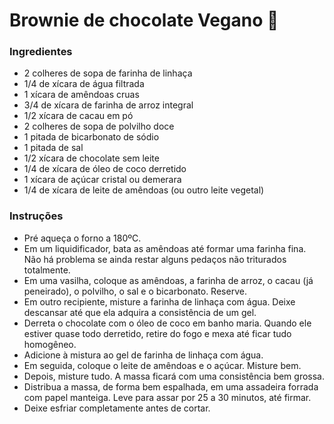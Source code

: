 # Brownie de chocolate Vegano :chocolate_bar:

### Ingredientes

- 2 colheres de sopa de farinha de linhaça
- 1/4 de xícara de água filtrada
- 1 xícara de amêndoas cruas
- 3/4 de xícara de farinha de arroz integral
- 1/2 xícara de cacau em pó
- 2 colheres de sopa de polvilho doce
- 1 pitada de bicarbonato de sódio
- 1 pitada de sal
- 1/2 xícara de chocolate sem leite
- 1/4 de xícara de óleo de coco derretido
- 1 xícara de açúcar cristal ou demerara
- 1/4 de xícara de leite de amêndoas (ou outro leite vegetal)

### Instruções

- Pré aqueça o forno a 180ºC.
- Em um liquidificador, bata as amêndoas até formar uma farinha fina. Não há problema se ainda restar alguns pedaços não triturados totalmente.
- Em uma vasilha, coloque as amêndoas, a farinha de arroz, o cacau (já peneirado), o polvilho, o sal e o bicarbonato. Reserve.
- Em outro recipiente, misture a farinha de linhaça com água. Deixe descansar até que ela adquira a consistência de um gel.
- Derreta o chocolate com o óleo de coco em banho maria. Quando ele estiver quase todo derretido, retire do fogo e mexa até ficar tudo homogêneo.
- Adicione à mistura ao gel de farinha de linhaça com água.
- Em seguida, coloque o leite de amêndoas e o açúcar. Misture bem.
- Depois, misture tudo. A massa ficará com uma consistência bem grossa.
- Distribua a massa, de forma bem espalhada, em uma assadeira forrada com papel manteiga. Leve para assar por 25 a 30 minutos, até firmar.
- Deixe esfriar completamente antes de cortar.